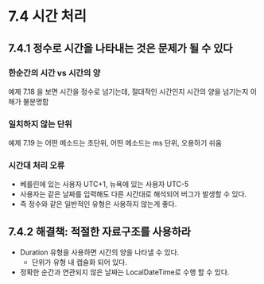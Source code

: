 # 7.4 시간 처리

## 7.4.1 정수로 시간을 나타내는 것은 문제가 될 수 있다
### 한순간의 시간 vs 시간의 양
예제 7.18 을 보면 시간을 정수로 넘기는데, 절대적인 시간인지 시간의 양을 넘기는지 이해가 불분명함

### 일치하지 않는 단위
예제 7.19 는 어떤 메소드는 초단위, 어떤 메소드는 ms 단위, 오용하기 쉬움

### 시간대 처리 오류
* 베를린에 있는 사용자 UTC+1, 뉴욕에 있는 사용자 UTC-5
* 사용자는 같은 날짜를 입력해도 다른 시간대로 해석되어 버그가 발생할 수 있다.
* 즉 정수와 같은 일반적인 유형은 사용하지 않는게 좋다.

## 7.4.2 해결책: 적절한 자료구조를 사용하라
* Duration 유형을 사용하면 시간의 양을 나타낼 수 있다.
	* 단위가 유형 내 캡슐화 되어 있다.
* 정확한 순간과 연관되지 않은 날짜는 LocalDateTime로 수행 할 수 있다.